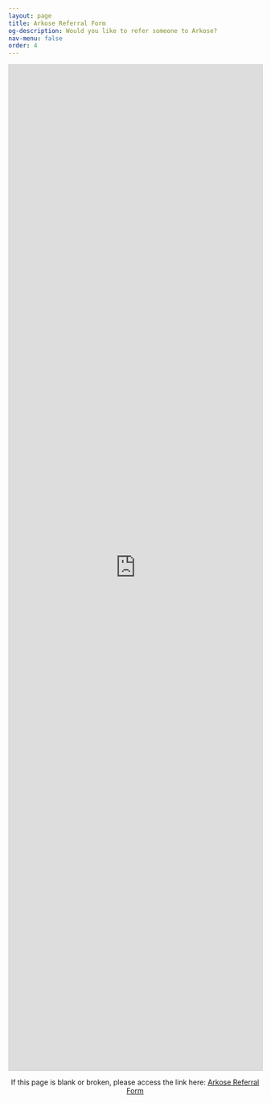 ```yaml
---
layout: page
title: Arkose Referral Form
og-description: Would you like to refer someone to Arkose?
nav-menu: false
order: 4
---
```


<!-- Main -->
<div id="main" class="alt">

<section id="one">
	<div class="inner">
		
<!-- Content -->
<iframe class="airtable-embed" src="https://airtable.com/embed/appPMHlJ6Z7XkDSEi/shrpLV8fR8KTEncS3?backgroundColor=teal" frameborder="0" onmousewheel="" width="100%" height="2000" style="background: transparent; border: 1px solid #ccc;"></iframe>

<p style="text-align: center;">If this page is blank or broken, please access the link here: <a href="https://airtable.com/appPMHlJ6Z7XkDSEi/shrpLV8fR8KTEncS3">Arkose Referral Form</a></p>
 </div>

</section>
</div>